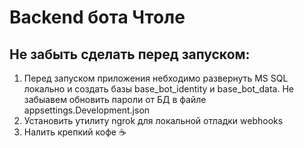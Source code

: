 # Backend бота Чтоле

## Не забыть сделать перед запуском:
1. Перед запуском приложения небходимо развернуть MS SQL локально и создать базы base_bot_identity и base_bot_data. Не забыавем обновить пароли от БД в файле appsettings.Development.json
2. Установить утилиту ngrok для локальной отладки webhooks
3. Налить крепкий кофе :coffee: